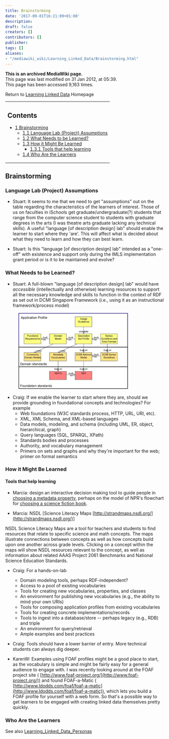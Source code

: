 ```yaml
---
title: Brainstorming
date: '2017-09-01T16:21:09+01:00'
description: 
draft: false
creators: []
contributors: []
publisher: 
tags: []
aliases:
- "/mediawiki_wiki/Learning_Linked_Data/Brainstorming.html"
---
```


 **This is an archived MediaWiki page.**  
This page was last modified on 31 Jan 2012, at 05:39.  
This page has been accessed 9,163 times.

Return to [Learning Linked Data](/mediawiki_wiki/Learning_Linked_Data "Learning Linked Data") Homepage

<table id="toc" class="toc">
  <tr>
    <td>
      <div id="toctitle">
        <h2>Contents</h2>
      </div>
      <ul>
        <li class="toclevel-1 tocsection-1">
          <a href="#Brainstorming"><span class="tocnumber">1</span> <span class="toctext">Brainstorming</span></a>
          <ul>
            <li class="toclevel-2 tocsection-2"><a href="#Language_Lab_.28Project.29_Assumptions"><span class="tocnumber">1.1</span> <span class="toctext">Language Lab (Project) Assumptions</span></a></li>
            <li class="toclevel-2 tocsection-3"><a href="#What_Needs_to_be_Learned.3F"><span class="tocnumber">1.2</span> <span class="toctext">What Needs to be Learned?</span></a></li>
            <li class="toclevel-2 tocsection-4">
              <a href="#How_it_Might_Be_Learned"><span class="tocnumber">1.3</span> <span class="toctext">How it Might Be Learned</span></a>
              <ul>
                <li class="toclevel-3 tocsection-5"><a href="#Tools_that_help_learning"><span class="tocnumber">1.3.1</span> <span class="toctext">Tools that help learning</span></a></li>
              </ul>
            </li>
            <li class="toclevel-2 tocsection-6"><a href="#Who_Are_the_Learners"><span class="tocnumber">1.4</span> <span class="toctext">Who Are the Learners</span></a></li>
          </ul>
        </li>
      </ul>
    </td>
  </tr>
</table>

## Brainstorming 

### Language Lab (Project) Assumptions 

- Stuart: It seems to me that we need to get "assumptions" out on the table regarding the characteristics of the learners of interest. Those of us on faculties in iSchools get graduate/undergraduate(?) students that range from the computer science student to students with graduate degrees in the arts (I was theatre arts graduate lacking any technical skills). A useful "language [of description design] lab" should enable the learner to start where they 'are'. This will affect what is decided about what they need to learn and how they can best learn.

- Stuart: Is this "language [of description design] lab" intended as a "one-off" with existence and support only during the IMLS implementation grant period or is it to be maintained and evolve?

### What Needs to be Learned? 

- Stuart: A full-blown "language [of description design] lab" would have _accessible_ (intellectually and otherwise) learning resources to support all the necessary knowledge and skills to function in the context of RDF as set out in DCMI Singapore Framework (i.e., using it as an instructional framework/process model)
<dl><dd> <a href="/mediawiki_wiki/images/Singapore-framework.jpg" class="image" title="DCMI SIngapore Framework Image"><img alt="DCMI SIngapore Framework Image" src="/mediawiki_wiki/images/Singapore-framework.jpg" width="350" height="243"></a>
</dd></dl>

- Craig: If we enable the learner to start where they are, should we provide grounding in foundational concepts and technologies? For example
  - Web foundations (W3C standards process, HTTP, URL, URI, etc).
  - XML, XML Schema, and XML-based languages
  - Data models, modeling, and schema (including UML, ER, object, hierarchical, graph)
  - Query languages (SQL, SPARQL, XPath)
  - Standards bodies and processes
  - Authority, and vocabulary management
  - Primers on sets and graphs and why they're important for the web; primer on formal semantics

### How it Might Be Learned 

#### Tools that help learning 

- Marcia: design an interactive decision making tool to guide people in [choosing a metadata property](http://aims.fao.org/lode/bd/rights), perhaps on the model of NPR's flowchart for [choosing a science fiction book](http://www.sfsignal.com/archives/2011/09/flowchart-for-navigating-nprs-top-100-sff-books/).

- Marcia: NSDL [Science Literacy Maps [http://strandmaps.nsdl.org/](http://strandmaps.nsdl.org/)]

NSDL Science Literacy Maps are a tool for teachers and students to find resources that relate to specific science and math concepts. The maps illustrate connections between concepts as well as how concepts build upon one another across grade levels. Clicking on a concept within the maps will show NSDL resources relevant to the concept, as well as information about related AAAS Project 2061 Benchmarks and National Science Education Standards.

- Craig: For a hands-on-lab
  - Domain modeling tools, perhaps RDF-independent?
  - Access to a pool of existing vocabularies
  - Tools for creating new vocabularies, properties, and classes
  - An environment for publishing new vocabularies (e.g., the ability to mind your own URIs)
  - Tools for composing application profiles from existing vocabularies
  - Tools for creating concrete implementations/records
  - Tools to ingest into a database/store -- perhaps legacy (e.g., RDB) and triple
  - An environment for query/retrieval
  - Ample examples and best practices

- Craig: Tools should have a lower barrier of entry. More technical students can always dig deeper.
- KarenW: Examples using FOAF profiles might be a good place to start, as the vocabulary is simple and might be fairly easy for a general audience to engage with. I was recently looking around at the FOAF project site ( [http://www.foaf-project.org/](http://www.foaf-project.org/)) and found FOAF-a-Matic ( [http://www.ldodds.com/foaf/foaf-a-matic](http://www.ldodds.com/foaf/foaf-a-matic)), which lets you build a FOAF profile for yourself with a web form. So that's a possible way to get learners to be engaged with creating linked data themselves pretty quickly.

### Who Are the Learners 

See also [Learning\_Linked\_Data\_Personas](/mediawiki_wiki/Learning_Linked_Data_Personas "Learning Linked Data Personas")

